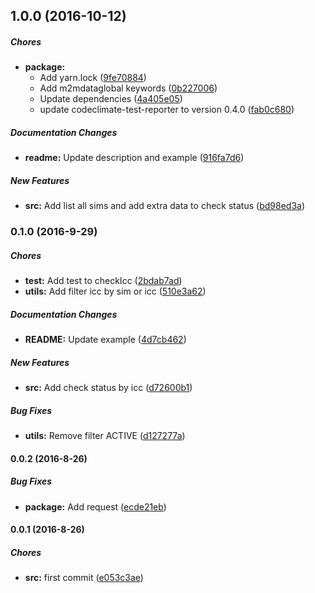## 1.0.0 (2016-10-12)

##### Chores

* **package:**
  * Add yarn.lock ([9fe70884](https://github.com/lgaticaq/m2m-status/commit/9fe70884fa907619855cc5247bdc7c1b10b3b756))
  * Add m2mdataglobal keywords ([0b227006](https://github.com/lgaticaq/m2m-status/commit/0b2270068c1eb8598448e3e6b1492e1dbe86279c))
  * Update dependencies ([4a405e05](https://github.com/lgaticaq/m2m-status/commit/4a405e05630e95704b633d991019b0c8f594367d))
  * update codeclimate-test-reporter to version 0.4.0 ([fab0c680](https://github.com/lgaticaq/m2m-status/commit/fab0c680c64fcc70f82f4197683e0a6f6c2b04b2))

##### Documentation Changes

* **readme:** Update description and example ([916fa7d6](https://github.com/lgaticaq/m2m-status/commit/916fa7d66668697aa9ea12a985f1f37226d089fd))

##### New Features

* **src:** Add list all sims and add extra data to check status ([bd98ed3a](https://github.com/lgaticaq/m2m-status/commit/bd98ed3adb18e1cf0521896b6d832a98818871da))

### 0.1.0 (2016-9-29)

##### Chores

* **test:** Add test to checkIcc ([2bdab7ad](https://github.com/lgaticaq/m2m-status/commit/2bdab7ad11b3637853c69522942355b4127ead9d))
* **utils:** Add filter icc by sim or icc ([510e3a62](https://github.com/lgaticaq/m2m-status/commit/510e3a62802e2466322dc980c7bf19dadb08a4c4))

##### Documentation Changes

* **README:** Update example ([4d7cb462](https://github.com/lgaticaq/m2m-status/commit/4d7cb462c7e3a44a1a9002a0440cf76d29c65f5e))

##### New Features

* **src:** Add check status by icc ([d72600b1](https://github.com/lgaticaq/m2m-status/commit/d72600b1f1cc5465a6113da9622246e5b0fca884))

##### Bug Fixes

* **utils:** Remove filter ACTIVE ([d127277a](https://github.com/lgaticaq/m2m-status/commit/d127277acfe0c9dc90df7dadd951e813ec08a4ee))

#### 0.0.2 (2016-8-26)

##### Bug Fixes

* **package:** Add request ([ecde21eb](https://github.com/lgaticaq/m2m-status/commit/ecde21eb159856f1a74668b1a0b781af6e657913))

#### 0.0.1 (2016-8-26)

##### Chores

* **src:** first commit ([e053c3ae](https://github.com/lgaticaq/m2m-status/commit/e053c3ae3830379fdeebf3f8aaf064a9eaf22a28))

